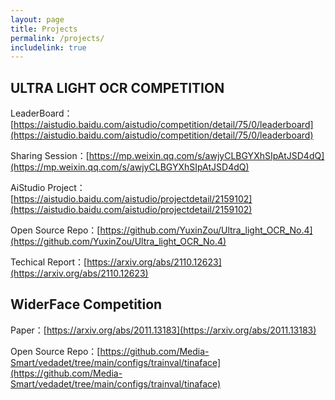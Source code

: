 ```yaml
---
layout: page
title: Projects
permalink: /projects/
includelink: true
---
```


## ULTRA LIGHT OCR COMPETITION

LeaderBoard：[https://aistudio.baidu.com/aistudio/competition/detail/75/0/leaderboard](https://aistudio.baidu.com/aistudio/competition/detail/75/0/leaderboard)

Sharing Session：[https://mp.weixin.qq.com/s/awjyCLBGYXhSIpAtJSD4dQ](https://mp.weixin.qq.com/s/awjyCLBGYXhSIpAtJSD4dQ)

AiStudio Project：[https://aistudio.baidu.com/aistudio/projectdetail/2159102](https://aistudio.baidu.com/aistudio/projectdetail/2159102)

Open Source Repo：[https://github.com/YuxinZou/Ultra_light_OCR_No.4](https://github.com/YuxinZou/Ultra_light_OCR_No.4)

Techical Report：[https://arxiv.org/abs/2110.12623](https://arxiv.org/abs/2110.12623)

## WiderFace Competition

Paper：[https://arxiv.org/abs/2011.13183](https://arxiv.org/abs/2011.13183)

Open Source Repo：[https://github.com/Media-Smart/vedadet/tree/main/configs/trainval/tinaface](https://github.com/Media-Smart/vedadet/tree/main/configs/trainval/tinaface)
